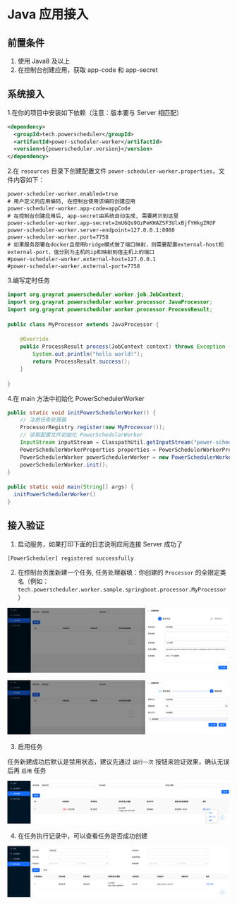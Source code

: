# Java 应用接入

## 前置条件

1. 使用 Java8 及以上
2. 在控制台创建应用，获取 app-code 和 app-secret

## 系统接入

1.在你的项目中安装如下依赖（注意：版本要与 Server 相匹配）

```xml
<dependency>
  <groupId>tech.powerscheduler</groupId>
  <artifactId>power-scheduler-worker</artifactId>
  <version>${powerscheduler.version}</version>
</dependency>
```

2.在 `resources` 目录下创建配置文件 `power-scheduler-worker.properties`，文件内容如下：

```properties
power-scheduler-worker.enabled=true
# 用户定义的应用编码, 在控制台使用该编码创建应用
power-scheduler-worker.app-code=appCode
# 在控制台创建应用后, app-secret由系统自动生成, 需要拷贝到这里
power-scheduler-worker.app-secret=2mU6Qs9OzPeKHAZSF3UlxBjfYHkgZROF
power-scheduler-worker.server-endpoint=127.0.0.1:8080
power-scheduler-worker.port=7758
# 如果服务部署在docker且使用bridge模式做了端口映射，则需要配置external-host和external-port，值分别为主机的ip和映射到宿主机上的端口
#power-scheduler-worker.external-host=127.0.0.1
#power-scheduler-worker.external-port=7758
```

3.编写定时任务

```java
import org.grayrat.powerscheduler.worker.job.JobContext;
import org.grayrat.powerscheduler.worker.processor.JavaProcessor;
import org.grayrat.powerscheduler.worker.processor.ProcessResult;

public class MyProcessor extends JavaProcessor {

    @Override
    public ProcessResult process(JobContext context) throws Exception {
        System.out.println("hello world!");
        return ProcessResult.success();
    }

}
```

4.在 main 方法中初始化 PowerSchedulerWorker

```java
public static void initPowerSchedulerWorker() {
    // 注册任务处理器
    ProcessorRegistry.register(new MyProcessor());
    // 读取配置文件初始化 PowerSchedulerWorker
    InputStream inputStream = ClasspathUtil.getInputStream("power-scheduler-worker.properties");
    PowerSchedulerWorkerProperties properties = PowerSchedulerWorkerProperties.load(inputStream);
    PowerSchedulerWorker powerSchedulerWorker = new PowerSchedulerWorker(properties);
    powerSchedulerWorker.init();
}

public static void main(String[] args) {
  initPowerSchedulerWorker()
}
```

## 接入验证

1. 启动服务，如果打印下面的日志说明应用连接 Server 成功了

```
[PowerScheduler] registered successfully
```

2. 在控制台页面新建一个任务, 任务处理器填：你创建的 `Processor` 的全限定类名（例如：`tech.powerscheduler.worker.sample.springboot.processor.MyProcessor`）

![](../resources/任务创建1.png)

![](../resources/任务创建2.png)

3. 启用任务

任务新建成功后默认是禁用状态，建议先通过 `运行一次` 按钮来验证效果，确认无误后再 `启用` 任务

![](../resources/任务启用.png)

4. 在任务执行记录中，可以查看任务是否成功创建

![](../resources/任务执行记录.png)
